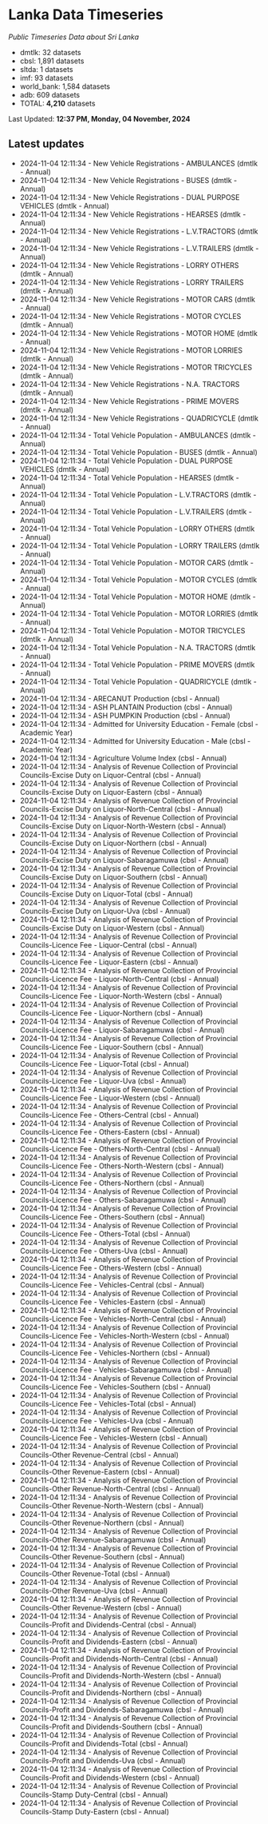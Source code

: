 # Lanka Data Timeseries
*Public Timeseries Data about Sri Lanka*

* dmtlk: 32 datasets
* cbsl: 1,891 datasets
* sltda: 1 datasets
* imf: 93 datasets
* world_bank: 1,584 datasets
* adb: 609 datasets
* TOTAL: **4,210** datasets

Last Updated: **12:37 PM, Monday, 04 November, 2024**

## Latest updates

* 2024-11-04 12:11:34 - New Vehicle Registrations - AMBULANCES (dmtlk - Annual)
* 2024-11-04 12:11:34 - New Vehicle Registrations - BUSES (dmtlk - Annual)
* 2024-11-04 12:11:34 - New Vehicle Registrations - DUAL PURPOSE VEHICLES (dmtlk - Annual)
* 2024-11-04 12:11:34 - New Vehicle Registrations - HEARSES (dmtlk - Annual)
* 2024-11-04 12:11:34 - New Vehicle Registrations - L.V.TRACTORS (dmtlk - Annual)
* 2024-11-04 12:11:34 - New Vehicle Registrations - L.V.TRAILERS (dmtlk - Annual)
* 2024-11-04 12:11:34 - New Vehicle Registrations - LORRY OTHERS (dmtlk - Annual)
* 2024-11-04 12:11:34 - New Vehicle Registrations - LORRY TRAILERS (dmtlk - Annual)
* 2024-11-04 12:11:34 - New Vehicle Registrations - MOTOR CARS (dmtlk - Annual)
* 2024-11-04 12:11:34 - New Vehicle Registrations - MOTOR CYCLES (dmtlk - Annual)
* 2024-11-04 12:11:34 - New Vehicle Registrations - MOTOR HOME (dmtlk - Annual)
* 2024-11-04 12:11:34 - New Vehicle Registrations - MOTOR LORRIES (dmtlk - Annual)
* 2024-11-04 12:11:34 - New Vehicle Registrations - MOTOR TRICYCLES (dmtlk - Annual)
* 2024-11-04 12:11:34 - New Vehicle Registrations - N.A. TRACTORS (dmtlk - Annual)
* 2024-11-04 12:11:34 - New Vehicle Registrations - PRIME MOVERS (dmtlk - Annual)
* 2024-11-04 12:11:34 - New Vehicle Registrations - QUADRICYCLE (dmtlk - Annual)
* 2024-11-04 12:11:34 - Total Vehicle Population - AMBULANCES (dmtlk - Annual)
* 2024-11-04 12:11:34 - Total Vehicle Population - BUSES (dmtlk - Annual)
* 2024-11-04 12:11:34 - Total Vehicle Population - DUAL PURPOSE VEHICLES (dmtlk - Annual)
* 2024-11-04 12:11:34 - Total Vehicle Population - HEARSES (dmtlk - Annual)
* 2024-11-04 12:11:34 - Total Vehicle Population - L.V.TRACTORS (dmtlk - Annual)
* 2024-11-04 12:11:34 - Total Vehicle Population - L.V.TRAILERS (dmtlk - Annual)
* 2024-11-04 12:11:34 - Total Vehicle Population - LORRY OTHERS (dmtlk - Annual)
* 2024-11-04 12:11:34 - Total Vehicle Population - LORRY TRAILERS (dmtlk - Annual)
* 2024-11-04 12:11:34 - Total Vehicle Population - MOTOR CARS (dmtlk - Annual)
* 2024-11-04 12:11:34 - Total Vehicle Population - MOTOR CYCLES (dmtlk - Annual)
* 2024-11-04 12:11:34 - Total Vehicle Population - MOTOR HOME (dmtlk - Annual)
* 2024-11-04 12:11:34 - Total Vehicle Population - MOTOR LORRIES (dmtlk - Annual)
* 2024-11-04 12:11:34 - Total Vehicle Population - MOTOR TRICYCLES (dmtlk - Annual)
* 2024-11-04 12:11:34 - Total Vehicle Population - N.A. TRACTORS (dmtlk - Annual)
* 2024-11-04 12:11:34 - Total Vehicle Population - PRIME MOVERS (dmtlk - Annual)
* 2024-11-04 12:11:34 - Total Vehicle Population - QUADRICYCLE (dmtlk - Annual)
* 2024-11-04 12:11:34 - ARECANUT Production (cbsl - Annual)
* 2024-11-04 12:11:34 - ASH PLANTAIN Production (cbsl - Annual)
* 2024-11-04 12:11:34 - ASH PUMPKIN Production (cbsl - Annual)
* 2024-11-04 12:11:34 - Admitted for University Education - Female (cbsl - Academic Year)
* 2024-11-04 12:11:34 - Admitted for University Education - Male (cbsl - Academic Year)
* 2024-11-04 12:11:34 - Agriculture Volume Index (cbsl - Annual)
* 2024-11-04 12:11:34 - Analysis of Revenue Collection of Provincial Councils-Excise Duty on Liquor-Central (cbsl - Annual)
* 2024-11-04 12:11:34 - Analysis of Revenue Collection of Provincial Councils-Excise Duty on Liquor-Eastern (cbsl - Annual)
* 2024-11-04 12:11:34 - Analysis of Revenue Collection of Provincial Councils-Excise Duty on Liquor-North-Central (cbsl - Annual)
* 2024-11-04 12:11:34 - Analysis of Revenue Collection of Provincial Councils-Excise Duty on Liquor-North-Western (cbsl - Annual)
* 2024-11-04 12:11:34 - Analysis of Revenue Collection of Provincial Councils-Excise Duty on Liquor-Northern (cbsl - Annual)
* 2024-11-04 12:11:34 - Analysis of Revenue Collection of Provincial Councils-Excise Duty on Liquor-Sabaragamuwa (cbsl - Annual)
* 2024-11-04 12:11:34 - Analysis of Revenue Collection of Provincial Councils-Excise Duty on Liquor-Southern (cbsl - Annual)
* 2024-11-04 12:11:34 - Analysis of Revenue Collection of Provincial Councils-Excise Duty on Liquor-Total (cbsl - Annual)
* 2024-11-04 12:11:34 - Analysis of Revenue Collection of Provincial Councils-Excise Duty on Liquor-Uva (cbsl - Annual)
* 2024-11-04 12:11:34 - Analysis of Revenue Collection of Provincial Councils-Excise Duty on Liquor-Western (cbsl - Annual)
* 2024-11-04 12:11:34 - Analysis of Revenue Collection of Provincial Councils-Licence Fee - Liquor-Central (cbsl - Annual)
* 2024-11-04 12:11:34 - Analysis of Revenue Collection of Provincial Councils-Licence Fee - Liquor-Eastern (cbsl - Annual)
* 2024-11-04 12:11:34 - Analysis of Revenue Collection of Provincial Councils-Licence Fee - Liquor-North-Central (cbsl - Annual)
* 2024-11-04 12:11:34 - Analysis of Revenue Collection of Provincial Councils-Licence Fee - Liquor-North-Western (cbsl - Annual)
* 2024-11-04 12:11:34 - Analysis of Revenue Collection of Provincial Councils-Licence Fee - Liquor-Northern (cbsl - Annual)
* 2024-11-04 12:11:34 - Analysis of Revenue Collection of Provincial Councils-Licence Fee - Liquor-Sabaragamuwa (cbsl - Annual)
* 2024-11-04 12:11:34 - Analysis of Revenue Collection of Provincial Councils-Licence Fee - Liquor-Southern (cbsl - Annual)
* 2024-11-04 12:11:34 - Analysis of Revenue Collection of Provincial Councils-Licence Fee - Liquor-Total (cbsl - Annual)
* 2024-11-04 12:11:34 - Analysis of Revenue Collection of Provincial Councils-Licence Fee - Liquor-Uva (cbsl - Annual)
* 2024-11-04 12:11:34 - Analysis of Revenue Collection of Provincial Councils-Licence Fee - Liquor-Western (cbsl - Annual)
* 2024-11-04 12:11:34 - Analysis of Revenue Collection of Provincial Councils-Licence Fee - Others-Central (cbsl - Annual)
* 2024-11-04 12:11:34 - Analysis of Revenue Collection of Provincial Councils-Licence Fee - Others-Eastern (cbsl - Annual)
* 2024-11-04 12:11:34 - Analysis of Revenue Collection of Provincial Councils-Licence Fee - Others-North-Central (cbsl - Annual)
* 2024-11-04 12:11:34 - Analysis of Revenue Collection of Provincial Councils-Licence Fee - Others-North-Western (cbsl - Annual)
* 2024-11-04 12:11:34 - Analysis of Revenue Collection of Provincial Councils-Licence Fee - Others-Northern (cbsl - Annual)
* 2024-11-04 12:11:34 - Analysis of Revenue Collection of Provincial Councils-Licence Fee - Others-Sabaragamuwa (cbsl - Annual)
* 2024-11-04 12:11:34 - Analysis of Revenue Collection of Provincial Councils-Licence Fee - Others-Southern (cbsl - Annual)
* 2024-11-04 12:11:34 - Analysis of Revenue Collection of Provincial Councils-Licence Fee - Others-Total (cbsl - Annual)
* 2024-11-04 12:11:34 - Analysis of Revenue Collection of Provincial Councils-Licence Fee - Others-Uva (cbsl - Annual)
* 2024-11-04 12:11:34 - Analysis of Revenue Collection of Provincial Councils-Licence Fee - Others-Western (cbsl - Annual)
* 2024-11-04 12:11:34 - Analysis of Revenue Collection of Provincial Councils-Licence Fee - Vehicles-Central (cbsl - Annual)
* 2024-11-04 12:11:34 - Analysis of Revenue Collection of Provincial Councils-Licence Fee - Vehicles-Eastern (cbsl - Annual)
* 2024-11-04 12:11:34 - Analysis of Revenue Collection of Provincial Councils-Licence Fee - Vehicles-North-Central (cbsl - Annual)
* 2024-11-04 12:11:34 - Analysis of Revenue Collection of Provincial Councils-Licence Fee - Vehicles-North-Western (cbsl - Annual)
* 2024-11-04 12:11:34 - Analysis of Revenue Collection of Provincial Councils-Licence Fee - Vehicles-Northern (cbsl - Annual)
* 2024-11-04 12:11:34 - Analysis of Revenue Collection of Provincial Councils-Licence Fee - Vehicles-Sabaragamuwa (cbsl - Annual)
* 2024-11-04 12:11:34 - Analysis of Revenue Collection of Provincial Councils-Licence Fee - Vehicles-Southern (cbsl - Annual)
* 2024-11-04 12:11:34 - Analysis of Revenue Collection of Provincial Councils-Licence Fee - Vehicles-Total (cbsl - Annual)
* 2024-11-04 12:11:34 - Analysis of Revenue Collection of Provincial Councils-Licence Fee - Vehicles-Uva (cbsl - Annual)
* 2024-11-04 12:11:34 - Analysis of Revenue Collection of Provincial Councils-Licence Fee - Vehicles-Western (cbsl - Annual)
* 2024-11-04 12:11:34 - Analysis of Revenue Collection of Provincial Councils-Other Revenue-Central (cbsl - Annual)
* 2024-11-04 12:11:34 - Analysis of Revenue Collection of Provincial Councils-Other Revenue-Eastern (cbsl - Annual)
* 2024-11-04 12:11:34 - Analysis of Revenue Collection of Provincial Councils-Other Revenue-North-Central (cbsl - Annual)
* 2024-11-04 12:11:34 - Analysis of Revenue Collection of Provincial Councils-Other Revenue-North-Western (cbsl - Annual)
* 2024-11-04 12:11:34 - Analysis of Revenue Collection of Provincial Councils-Other Revenue-Northern (cbsl - Annual)
* 2024-11-04 12:11:34 - Analysis of Revenue Collection of Provincial Councils-Other Revenue-Sabaragamuwa (cbsl - Annual)
* 2024-11-04 12:11:34 - Analysis of Revenue Collection of Provincial Councils-Other Revenue-Southern (cbsl - Annual)
* 2024-11-04 12:11:34 - Analysis of Revenue Collection of Provincial Councils-Other Revenue-Total (cbsl - Annual)
* 2024-11-04 12:11:34 - Analysis of Revenue Collection of Provincial Councils-Other Revenue-Uva (cbsl - Annual)
* 2024-11-04 12:11:34 - Analysis of Revenue Collection of Provincial Councils-Other Revenue-Western (cbsl - Annual)
* 2024-11-04 12:11:34 - Analysis of Revenue Collection of Provincial Councils-Profit and Dividends-Central (cbsl - Annual)
* 2024-11-04 12:11:34 - Analysis of Revenue Collection of Provincial Councils-Profit and Dividends-Eastern (cbsl - Annual)
* 2024-11-04 12:11:34 - Analysis of Revenue Collection of Provincial Councils-Profit and Dividends-North-Central (cbsl - Annual)
* 2024-11-04 12:11:34 - Analysis of Revenue Collection of Provincial Councils-Profit and Dividends-North-Western (cbsl - Annual)
* 2024-11-04 12:11:34 - Analysis of Revenue Collection of Provincial Councils-Profit and Dividends-Northern (cbsl - Annual)
* 2024-11-04 12:11:34 - Analysis of Revenue Collection of Provincial Councils-Profit and Dividends-Sabaragamuwa (cbsl - Annual)
* 2024-11-04 12:11:34 - Analysis of Revenue Collection of Provincial Councils-Profit and Dividends-Southern (cbsl - Annual)
* 2024-11-04 12:11:34 - Analysis of Revenue Collection of Provincial Councils-Profit and Dividends-Total (cbsl - Annual)
* 2024-11-04 12:11:34 - Analysis of Revenue Collection of Provincial Councils-Profit and Dividends-Uva (cbsl - Annual)
* 2024-11-04 12:11:34 - Analysis of Revenue Collection of Provincial Councils-Profit and Dividends-Western (cbsl - Annual)
* 2024-11-04 12:11:34 - Analysis of Revenue Collection of Provincial Councils-Stamp Duty-Central (cbsl - Annual)
* 2024-11-04 12:11:34 - Analysis of Revenue Collection of Provincial Councils-Stamp Duty-Eastern (cbsl - Annual)